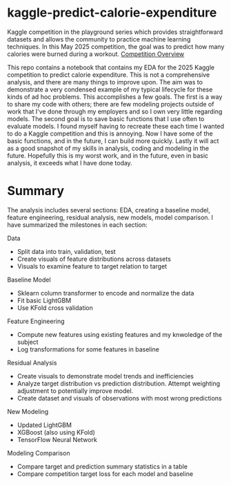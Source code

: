 # kaggle-predict-calorie-expenditure

Kaggle competition in the playground series which provides straightforward datasets and allows the community to practice machine learning techniques. In this May 2025 competition, the goal was to predict how many calories were burned during a workout. [Competition Overview](https://www.kaggle.com/competitions/playground-series-s5e5/overview)

This repo contains a notebook that contains my EDA for the 2025 Kaggle competition to predict calorie expenditure. This is not a comprehensive analysis, and there are many things to improve upon. The aim was to demonstrate a very condensed example of my typical lifecycle for these kinds of ad hoc problems. This accomplishes a few goals. The first is a way to share my code with others; there are few modeling projects outside of work that I've done through my employers and so I own very little regarding models. The second goal is to save basic functions that I use often to evaluate models. I found myself having to recreate these each time I wanted to do a Kaggle competition and this is annoying. Now I have some of the basic functions, and in the future, I can build more quickly. Lastly it will act as a good snapshot of my skills in analysis, coding and modeling in the future. Hopefully this is my worst work, and in the future, even in basic analysis, it exceeds what I have done today.

# Summary

The analysis includes several sections: EDA, creating a baseline model, feature engineering, residual analysis, new models, model comparison. I have summarized the milestones in each section:

Data
- Split data into train, validation, test
- Create visuals of feature distributions across datasets
- Visuals to examine feature to target relation to target

Baseline Model
- Sklearn column transformer to encode and normalize the data
- Fit basic LightGBM
- Use KFold cross validation

Feature Engineering
- Compute new features using existing features and my knwoledge of the subject
- Log transformations for some features in baseline

Residual Analysis
- Create visuals to demonstrate model trends and inefficiencies
- Analyze target distribution vs prediction distribution. Attempt weighting adjustment to potentially improve model.
- Create dataset and visuals of observations with most wrong predictions

New Modeling
- Updated LightGBM
- XGBoost (also using KFold)
- TensorFlow Neural Network

Modeling Comparison
- Compare target and prediction summary statistics in a table
- Compare competition target loss for each model and baseline
